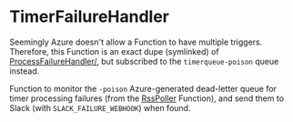 # TimerFailureHandler
Seemingly Azure doesn't allow a Function to have multiple triggers. Therefore, this Function is an exact dupe (symlinked) of [ProcessFailureHandler/](../ProcessFailureHandler), but subscribed to the `timerqueue-poison` queue instead.

Function to monitor the `-poison` Azure-generated dead-letter queue for timer processing failures (from the [RssPoller](../RssPoller) Function), and send them to Slack (with `SLACK_FAILURE_WEBHOOK`) when found.
